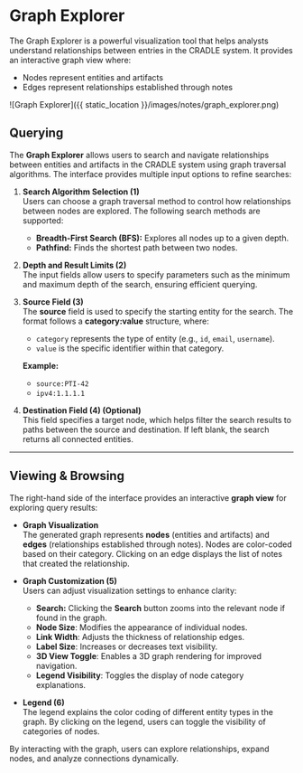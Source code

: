 # Graph Explorer

The Graph Explorer is a powerful visualization tool that helps analysts understand relationships between entries in the CRADLE system. It provides an interactive graph view where:
- Nodes represent entities and artifacts
- Edges represent relationships established through notes

![Graph Explorer]({{ static_location }}/images/notes/graph_explorer.png)

## Querying

The **Graph Explorer** allows users to search and navigate relationships between entities and artifacts in the CRADLE system using graph traversal algorithms. The interface provides multiple input options to refine searches:

1. **Search Algorithm Selection (1)**  
   Users can choose a graph traversal method to control how relationships between nodes are explored. The following search methods are supported:
   - **Breadth-First Search (BFS):** Explores all nodes up to a given depth.
   - **Pathfind:** Finds the shortest path between two nodes.

2. **Depth and Result Limits (2)**  
   The input fields allow users to specify parameters such as the minimum and maximum depth of the search, ensuring efficient querying. 

3. **Source Field (3)**  
   The **source** field is used to specify the starting entity for the search. The format follows a **category:value** structure, where:
   - `category` represents the type of entity (e.g., `id`, `email`, `username`).
   - `value` is the specific identifier within that category.

   **Example:**  
   - `source:PTI-42`
   - `ipv4:1.1.1.1`

4. **Destination Field (4) (Optional)**  
   This field specifies a target node, which helps filter the search results to paths between the source and destination. If left blank, the search returns all connected entities. 

---

## Viewing & Browsing

The right-hand side of the interface provides an interactive **graph view** for exploring query results:

- **Graph Visualization**  
  The generated graph represents **nodes** (entities and artifacts) and **edges** (relationships established through notes). Nodes are color-coded based on their category. Clicking on an edge displays the list of notes that created the relationship.

- **Graph Customization (5)**  
  Users can adjust visualization settings to enhance clarity:
  - **Search:** Clicking the **Search** button zooms into the relevant node if found in the graph.
  - **Node Size**: Modifies the appearance of individual nodes.
  - **Link Width**: Adjusts the thickness of relationship edges.
  - **Label Size**: Increases or decreases text visibility.
  - **3D View Toggle**: Enables a 3D graph rendering for improved navigation.
  - **Legend Visibility**: Toggles the display of node category explanations.

- **Legend (6)**  
  The legend explains the color coding of different entity types in the graph. By clicking on the legend, users can toggle the visibility of categories of nodes.

By interacting with the graph, users can explore relationships, expand nodes, and analyze connections dynamically.
